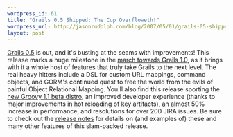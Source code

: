 ```yaml
--- 
wordpress_id: 61
title: "Grails 0.5 Shipped: The Cup Overfloweth!"
wordpress_url: http://jasonrudolph.com/blog/2007/05/01/grails-05-shipped-the-cup-overfloweth/
layout: post
---
```

[Grails 0.5](http://grails.org/download) is out, and it's busting at the seams with improvements! This release marks a huge milestone in the [march towards Grails 1.0](http://grails.org/roadmap), as it brings with it a whole host of features that truly take Grails to the next level.  The real heavy hitters include a DSL for custom URL mappings, command objects, and GORM's continued quest to free the world from the evils of painful Object Relational Mapping.  You'll also find this release sporting the [new Groovy 1.1 beta distro](http://site.com/), an improved developer experience (thanks to major improvements in hot reloading of key artifacts), an almost 50% increase in performance, and resolutions for over 200 JIRA issues.  Be sure to check out the [release notes](http://grails.org/0.5+Release+Notes) for details on (and examples of) these and many other features of this slam-packed release.
